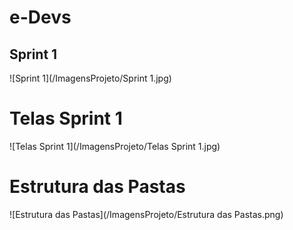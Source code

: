 # e-Devs

## Sprint 1
![Sprint 1](/ImagensProjeto/Sprint 1.jpg)

# Telas Sprint 1
![Telas Sprint 1](/ImagensProjeto/Telas Sprint 1.jpg)

# Estrutura das Pastas
![Estrutura das Pastas](/ImagensProjeto/Estrutura das Pastas.png)